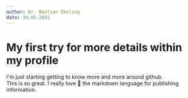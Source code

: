 ```yaml
---
author: Dr. Bastian Ebeling
date: 30.05.2021
---
```

<!--- https://docs.github.com/en/github/setting-up-and-managing-your-github-profile/customizing-your-profile/about-your-profile --->
<!--- https://docs.github.com/en/github/setting-up-and-managing-your-github-profile/managing-your-profile-readme --->
# My first try for more details within my profile
I'm just starting getting to know more and more around github.  
This is so great. I really love :star_struck: the markdown language for publishing information.
